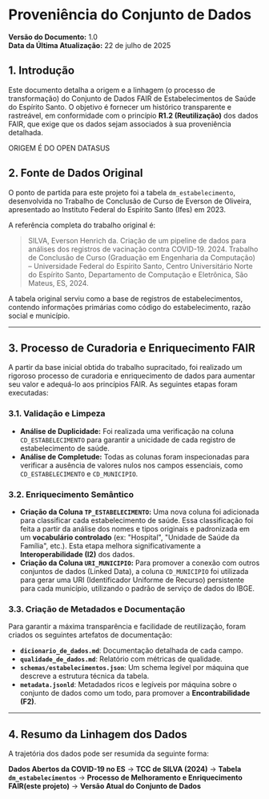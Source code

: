# Proveniência do Conjunto de Dados
**Versão do Documento:** 1.0  
**Data da Última Atualização:** 22 de julho de 2025

## 1. Introdução
Este documento detalha a origem e a linhagem (o processo de transformação) do Conjunto de Dados FAIR de
Estabelecimentos de Saúde do Espírito Santo. O objetivo é fornecer um histórico transparente e
rastreável, em conformidade com o princípio **R1.2 (Reutilização)** dos dados FAIR, que exige que os
dados sejam associados à sua proveniência detalhada.

ORIGEM É DO OPEN DATASUS

## 2. Fonte de Dados Original
O ponto de partida para este projeto foi a tabela `dm_estabelecimento`, desenvolvida no Trabalho de
Conclusão de Curso de Everson de Oliveira, apresentado ao Instituto Federal do Espírito Santo (Ifes) em 2023.

A referência completa do trabalho original é:

>SILVA, Everson Henrich da. Criação de um pipeline de dados para análises dos registros de vacinação contra COVID-19. 2024. Trabalho de Conclusão de Curso (Graduação em Engenharia da Computação) – Universidade Federal do Espírito Santo, Centro Universitário Norte do Espírito Santo, Departamento de Computação e Eletrônica, São Mateus, ES, 2024.

A tabela original serviu como a base de registros de estabelecimentos, contendo informações primárias como código do
estabelecimento, razão social e município.

---

## 3. Processo de Curadoria e Enriquecimento FAIR
A partir da base inicial obtida do trabalho supracitado, foi realizado um rigoroso processo de curadoria e
enriquecimento de dados para aumentar seu valor e adequá-lo aos princípios FAIR. As seguintes etapas foram executadas:

### 3.1. Validação e Limpeza
* **Análise de Duplicidade:** Foi realizada uma verificação na coluna `CD_ESTABELECIMENTO` para
garantir a unicidade de cada registro de estabelecimento de saúde.
* **Análise de Completude:** Todas as colunas foram inspecionadas para verificar a ausência de
valores nulos nos campos essenciais, como `CD_ESTABELECIMENTO` e `CD_MUNICIPIO`.

### 3.2. Enriquecimento Semântico
* **Criação da Coluna `TP_ESTABELECIMENTO`:** Uma nova coluna foi adicionada para classificar cada
estabelecimento de saúde. Essa classificação foi feita a partir da análise dos nomes e tipos originais e
padronizada em um **vocabulário controlado** (ex: "Hospital", "Unidade de Saúde da Família", etc.).
Esta etapa melhora significativamente a **Interoperabilidade (I2)** dos dados.
* **Criação da Coluna `URI_MUNICIPIO`:** Para promover a conexão com outros conjuntos de dados
(Linked Data), a coluna `CD_MUNICIPIO` foi utilizada para gerar uma URI (Identificador Uniforme de Recurso)
persistente para cada município, utilizando o padrão de serviço de dados do IBGE.

### 3.3. Criação de Metadados e Documentação
Para garantir a máxima transparência e facilidade de reutilização, foram criados os seguintes artefatos de
documentação:
* **`dicionario_de_dados.md`**: Documentação detalhada de cada campo.
* **`qualidade_de_dados.md`**: Relatório com métricas de qualidade.
* **`schemas/estabelecimentos.json`**: Um schema legível por máquina que descreve a estrutura técnica da tabela.
* **`metadata.jsonld`**: Metadados ricos e legíveis por máquina sobre o conjunto de dados como um todo,
para promover a **Encontrabilidade (F2)**.

---

## 4. Resumo da Linhagem dos Dados

A trajetória dos dados pode ser resumida da seguinte forma:

**Dados Abertos da COVID-19 no ES** &rarr; **TCC de SILVA (2024)** 
&rarr; **Tabela `dm_estabelecimentos`** &rarr; **Processo de Melhoramento e Enriquecimento FAIR(este projeto)**
&rarr; **Versão Atual do Conjunto de Dados**